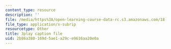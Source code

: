 ```yaml
---
content_type: resource
description: ''
file: /media/https%3A/open-learning-course-data-rc.s3.amazonaws.com/18-06sc-linear-algebra-fall-2011/2b86a380169d5ae1a29ce9616aa20e0a_lGGDIGizcQ0.vtt
file_type: application/x-subrip
resourcetype: Other
title: 3play caption file
uid: 2b86a380-169d-5ae1-a29c-e9616aa20e0a
---
```

